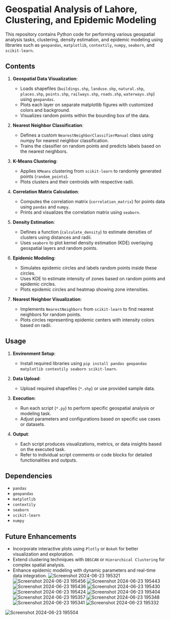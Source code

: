 # Geospatial Analysis of Lahore, Clustering, and Epidemic Modeling

This repository contains Python code for performing various geospatial analysis tasks, clustering, density estimation, and epidemic modeling using libraries such as `geopandas`, `matplotlib`, `contextily`, `numpy`, `seaborn`, and `scikit-learn`.

## Contents

1. **Geospatial Data Visualization**:
   - Loads shapefiles (`buildings.shp`, `landuse.shp`, `natural.shp`, `places.shp`, `points.shp`, `railways.shp`, `roads.shp`, `waterways.shp`) using `geopandas`.
   - Plots each layer on separate matplotlib figures with customized colors and background.
   - Visualizes random points within the bounding box of the data.

2. **Nearest Neighbor Classification**:
   - Defines a custom `NearestNeighborClassifierManual` class using numpy for nearest neighbor classification.
   - Trains the classifier on random points and predicts labels based on the nearest neighbors.

3. **K-Means Clustering**:
   - Applies `KMeans` clustering from `scikit-learn` to randomly generated points (`random_points`).
   - Plots clusters and their centroids with respective radii.

4. **Correlation Matrix Calculation**:
   - Computes the correlation matrix (`correlation_matrix`) for points data using `pandas` and `numpy`.
   - Prints and visualizes the correlation matrix using `seaborn`.

5. **Density Estimation**:
   - Defines a function (`calculate_density`) to estimate densities of clusters using distances and radii.
   - Uses `seaborn` to plot kernel density estimation (KDE) overlaying geospatial layers and random points.

6. **Epidemic Modeling**:
   - Simulates epidemic circles and labels random points inside these circles.
   - Uses KDE to estimate intensity of zones based on random points and epidemic circles.
   - Plots epidemic circles and heatmap showing zone intensities.

7. **Nearest Neighbor Visualization**:
   - Implements `NearestNeighbors` from `scikit-learn` to find nearest neighbors for random points.
   - Plots circles representing epidemic centers with intensity colors based on radii.

## Usage

1. **Environment Setup**:
   - Install required libraries using `pip install pandas geopandas matplotlib contextily seaborn scikit-learn`.

2. **Data Upload**:
   - Upload required shapefiles (`*.shp`) or use provided sample data.

3. **Execution**:
   - Run each script (`*.py`) to perform specific geospatial analysis or modeling task.
   - Adjust parameters and configurations based on specific use cases or datasets.

4. **Output**:
   - Each script produces visualizations, metrics, or data insights based on the executed task.
   - Refer to individual script comments or code blocks for detailed functionalities and outputs.

## Dependencies

- `pandas`
- `geopandas`
- `matplotlib`
- `contextily`
- `seaborn`
- `scikit-learn`
- `numpy`

## Future Enhancements

- Incorporate interactive plots using `Plotly` or `Bokeh` for better visualization and exploration.
- Extend clustering techniques with `DBSCAN` or `Hierarchical Clustering` for complex spatial analysis.
- Enhance epidemic modeling with dynamic parameters and real-time data integration.
![Screenshot 2024-06-23 195321](https://github.com/idrees200/Geospatial-Analysis-of-Lahore-Clustering-and-Epidemic-Modeling/assets/113856749/f0e381ef-ad4b-4017-b1e0-22e226b19ec1)![Screenshot 2024-06-23 195456](https://github.com/idrees200/Geospatial-Analysis-of-Lahore-Clustering-and-Epidemic-Modeling/assets/113856749/96c05281-6121-4432-bbd4-cc7d50a45549)
![Screenshot 2024-06-23 195443](https://github.com/idrees200/Geospatial-Analysis-of-Lahore-Clustering-and-Epidemic-Modeling/assets/113856749/63c76fa7-1fb8-41f3-8ae0-5b0abecba061)
![Screenshot 2024-06-23 195436](https://github.com/idrees200/Geospatial-Analysis-of-Lahore-Clustering-and-Epidemic-Modeling/assets/113856749/fb07dc7d-f482-4828-a5ea-d97004d8b210)
![Screenshot 2024-06-23 195430](https://github.com/idrees200/Geospatial-Analysis-of-Lahore-Clustering-and-Epidemic-Modeling/assets/113856749/60b8db32-7d79-439c-b83a-b87cfcb1f82d)
![Screenshot 2024-06-23 195424](https://github.com/idrees200/Geospatial-Analysis-of-Lahore-Clustering-and-Epidemic-Modeling/assets/113856749/382e839f-2574-4322-bee7-c8b186368989)
![Screenshot 2024-06-23 195404](https://github.com/idrees200/Geospatial-Analysis-of-Lahore-Clustering-and-Epidemic-Modeling/assets/113856749/5165b390-ab71-4bb7-8cc7-78184463f506)
![Screenshot 2024-06-23 195357](https://github.com/idrees200/Geospatial-Analysis-of-Lahore-Clustering-and-Epidemic-Modeling/assets/113856749/d65a342b-24b1-40a5-a88e-93589c1db0c2)
![Screenshot 2024-06-23 195348](https://github.com/idrees200/Geospatial-Analysis-of-Lahore-Clustering-and-Epidemic-Modeling/assets/113856749/6492d874-c6e1-4dc0-8ad8-7e79f18cb0b9)
![Screenshot 2024-06-23 195341](https://github.com/idrees200/Geospatial-Analysis-of-Lahore-Clustering-and-Epidemic-Modeling/assets/113856749/e33ddad2-d062-40b2-abdd-212263fa2d2f)
![Screenshot 2024-06-23 195332](https://github.com/idrees200/Geospatial-Analysis-of-Lahore-Clustering-and-Epidemic-Modeling/assets/113856749/fabc7ede-ea2f-45f4-a00a-7937b005c257)


![Screenshot 2024-06-23 195504](https://github.com/idrees200/Geospatial-Analysis-of-Lahore-Clustering-and-Epidemic-Modeling/assets/113856749/2b3b42ca-e430-428e-8cfd-2117b9515170)
